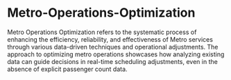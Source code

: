 # Metro-Operations-Optimization

Metro Operations Optimization refers to the systematic process of enhancing the efficiency, reliability, and effectiveness of Metro services through various data-driven techniques and operational adjustments. The approach to optimizing metro operations showcases how analyzing existing data can guide decisions in real-time scheduling adjustments, even in the absence of explicit passenger count data.
